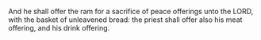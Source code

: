 And he shall offer the ram for a sacrifice of peace offerings unto the LORD, with the basket of unleavened bread: the priest shall offer also his meat offering, and his drink offering.
